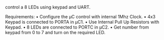 control a 8 LEDs using keypad and UART.

Requirements:
• Configure the μC control with internal 1Mhz Clock.
• 4x3 Keypad is connected to PORTA in μC1.
• Use Internal Pull Up Resistors with Keypad.
• 8 LEDs are connected to PORTC in μC2.
• Get number from keypad from 0 to 7 and turn on the required LED.
